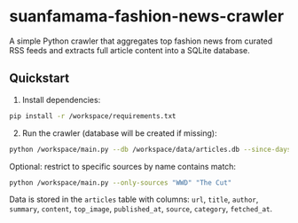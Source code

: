 # suanfamama-fashion-news-crawler

A simple Python crawler that aggregates top fashion news from curated RSS feeds and extracts full article content into a SQLite database.

## Quickstart

1. Install dependencies:

```bash
pip install -r /workspace/requirements.txt
```

2. Run the crawler (database will be created if missing):

```bash
python /workspace/main.py --db /workspace/data/articles.db --since-days 7 --max-per-feed 20
```

Optional: restrict to specific sources by name contains match:

```bash
python /workspace/main.py --only-sources "WWD" "The Cut"
```

Data is stored in the `articles` table with columns: `url`, `title`, `author`, `summary`, `content`, `top_image`, `published_at`, `source`, `category`, `fetched_at`.
